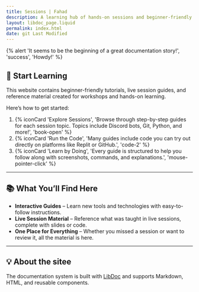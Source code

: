 ```yaml
---
title: Sessions | Fahad
description: A learning hub of hands-on sessions and beginner-friendly tutorials.
layout: libdoc_page.liquid
permalink: index.html
date: git Last Modified
---
```

{% alert 'It seems to be the beginning of a great documentation story!', 'success', 'Howdy!' %}

## 🚀 Start Learning

This website contains beginner-friendly tutorials, live session guides, and reference material created for workshops and hands-on learning.

Here’s how to get started:

1. {% iconCard 'Explore Sessions', 'Browse through step-by-step guides for each session topic. Topics include Discord bots, Git, Python, and more!', 'book-open' %}
2. {% iconCard 'Run the Code', 'Many guides include code you can try out directly on platforms like Replit or GitHub.', 'code-2' %}
3. {% iconCard 'Learn by Doing', 'Every guide is structured to help you follow along with screenshots, commands, and explanations.', 'mouse-pointer-click' %}

---

## 📚 What You’ll Find Here

* **Interactive Guides** – Learn new tools and technologies with easy-to-follow instructions.
* **Live Session Material** – Reference what was taught in live sessions, complete with slides or code.
* **One Place for Everything** – Whether you missed a session or want to review it, all the material is here.

---

## 💡 About the sitee

The documentation system is built with [LibDoc](https://eleventy-libdoc.netlify.app) and supports Markdown, HTML, and reusable components.
